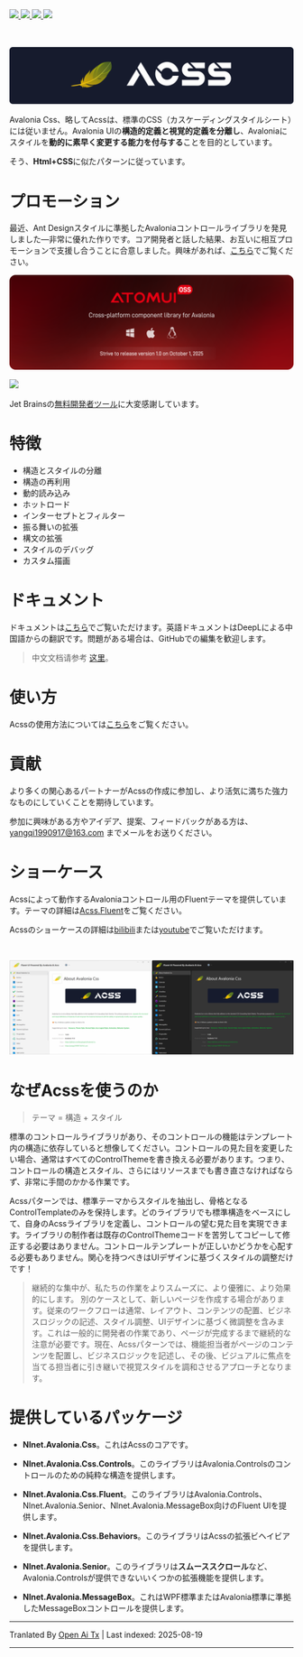 <div align="left">
  <a href="https://github.com/microsoft/dotnet">
    <img src="https://img.shields.io/badge/-.NET-red">
  </a>
  <a href="https://avaloniaui.net/">
    <img src="https://img.shields.io/badge/Avalonia-8245A9">
  </a>
  <a href="https://dotnet.microsoft.com/zh-cn/languages/csharp">
    <img src="https://img.shields.io/badge/-C%23-yellow">
  </a>
  <a href="http://www.gnu.org/licenses/mit.en.html">
    <img src="https://img.shields.io/badge/License-MIT-green">
  </a>
</div>
<br/><br/>

![acss-brand](https://raw.githubusercontent.com/liwuqingxin/Avalonia.Css/main/img/AcssText.svg)

Avalonia Css、略してAcssは、標準のCSS（カスケーディングスタイルシート）には従いません。Avalonia UIの**構造的定義と視覚的定義を分離し**、Avaloniaにスタイルを**動的に素早く変更する能力を付与する**ことを目的としています。

そう、**Html+CSS**に似たパターンに従っています。

# プロモーション

最近、Ant Designスタイルに準拠したAvaloniaコントロールライブラリを発見しました—非常に優れた作りです。コア開発者と話した結果、お互いに相互プロモーションで支援し合うことに合意しました。興味があれば、[こちら](https://github.com/chinware/AtomUI)でご覧ください。

![](https://github.com/chinware/AtomUI/blob/develop/resources/images/readme/AtomUIOSS.png)


![](https://resources.jetbrains.com/storage/products/company/brand/logos/jb_beam.svg)

Jet Brainsの[無料開発者ツール](https://www.jetbrains.com/community/opensource/?utm_campaign=opensource&utm_content=approved&utm_medium=email&utm_source=newsletter&utm_term=jblogo#support)に大変感謝しています。

# 特徴

- 構造とスタイルの分離
- 構造の再利用
- 動的読み込み
- ホットロード
- インターセプトとフィルター
- 振る舞いの拡張  
- 構文の拡張  
- スタイルのデバッグ  
- カスタム描画  

# ドキュメント  

ドキュメントは[こちら](https://docs.en.avalonia.css.nlnet.net/documentation/readme)でご覧いただけます。英語ドキュメントはDeepLによる中国語からの翻訳です。問題がある場合は、GitHubでの編集を歓迎します。  

> 中文文档请参考 [这里](https://docs.avalonia.css.nlnet.net/documentation/readme)。  

# 使い方  

Acssの使用方法については[こちら](https://docs.en.avalonia.css.nlnet.net/documentation/zhu-ti-bang-zhu/ru-he-shi-yong-acss)をご覧ください。  

# 貢献  

より多くの関心あるパートナーがAcssの作成に参加し、より活気に満ちた強力なものにしていくことを期待しています。  

参加に興味がある方やアイデア、提案、フィードバックがある方は、yangqi1990917@163.com までメールをお送りください。  

# ショーケース  

Acssによって動作するAvaloniaコントロール用のFluentテーマを提供しています。テーマの詳細は[Acss.Fluent](https://docs.en.avalonia.css.nlnet.net/documentation/zhu-ti-bang-zhu/ru-he-shi-yong-acss.fluent)をご覧ください。  

Acssのショーケースの詳細は[bilibili](https://space.bilibili.com/1117754194/channel/seriesdetail?sid=3739599)または[youtube](https://www.youtube.com/channel/UCYvEgvGj-JVYZrOrup3aoBQ)でご覧いただけます。  

<br/>  

![fluent ui](https://raw.githubusercontent.com/liwuqingxin/Avalonia.Css/main/./img/fluent-ui.png)  

# なぜAcssを使うのか  

> テーマ = 構造 + スタイル  

標準のコントロールライブラリがあり、そのコントロールの機能はテンプレート内の構造に依存していると想像してください。コントロールの見た目を変更したい場合、通常はすべてのControlThemeを書き換える必要があります。つまり、コントロールの構造とスタイル、さらにはリソースまでも書き直さなければならず、非常に手間のかかる作業です。  

Acssパターンでは、標準テーマからスタイルを抽出し、骨格となるControlTemplateのみを保持します。どのライブラリでも標準構造をベースにして、自身のAcssライブラリを定義し、コントロールの望む見た目を実現できます。ライブラリの制作者は既存のControlThemeコードを苦労してコピーして修正する必要はありません。コントロールテンプレートが正しいかどうかを心配する必要もありません。関心を持つべきはUIデザインに基づくスタイルの調整だけです！  

> 継続的な集中が、私たちの作業をよりスムーズに、より優雅に、より効果的にします。
別のケースとして、新しいページを作成する場合があります。従来のワークフローは通常、レイアウト、コンテンツの配置、ビジネスロジックの記述、スタイル調整、UIデザインに基づく微調整を含みます。これは一般的に開発者の作業であり、ページが完成するまで継続的な注意が必要です。現在、Acssパターンでは、機能担当者がページのコンテンツを配置し、ビジネスロジックを記述し、その後、ビジュアルに焦点を当てる担当者に引き継いで視覚スタイルを調和させるアプローチとなります。

# 提供しているパッケージ

- **Nlnet.Avalonia.Css**。これはAcssのコアです。

- **Nlnet.Avalonia.Css.Controls**。このライブラリはAvalonia.Controlsのコントロールのための純粋な構造を提供します。

- **Nlnet.Avalonia.Css.Fluent**。このライブラリはAvalonia.Controls、Nlnet.Avalonia.Senior、Nlnet.Avalonia.MessageBox向けのFluent UIを提供します。

- **Nlnet.Avalonia.Css.Behaviors**。このライブラリはAcssの拡張ビヘイビアを提供します。
- **Nlnet.Avalonia.Senior**。このライブラリは**スムーススクロール**など、Avalonia.Controlsが提供できないいくつかの拡張機能を提供します。
- **Nlnet.Avalonia.MessageBox**。これはWPF標準またはAvalonia標準に準拠したMessageBoxコントロールを提供します。




---


Tranlated By [Open Ai Tx](https://github.com/OpenAiTx/OpenAiTx) | Last indexed: 2025-08-19


---